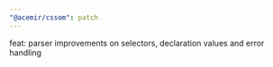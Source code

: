 ```yaml
---
"@acemir/cssom": patch
---
```


feat: parser improvements on selectors, declaration values and error handling
